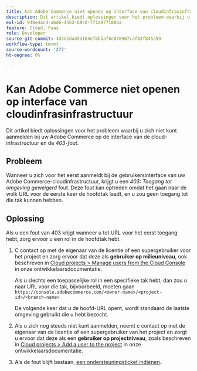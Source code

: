 ```yaml
---
title: Kan Adobe Commerce niet openen op interface van cloudinfrasinfrastructuur
description: Dit artikel biedt oplossingen voor het probleem waarbij u zich niet kunt aanmelden bij uw Adobe Commerce op de interface van de cloudinfrastructuur en de fout "403" krijgt.
exl-id: 948e4acd-abd6-4562-b9c0-771a977188ba
feature: Cloud, Paas
role: Developer
source-git-commit: 3d3d2da45d164efbbbaf8c878967caf83f845a59
workflow-type: tm+mt
source-wordcount: '277'
ht-degree: 0%

---
```


# Kan Adobe Commerce niet openen op interface van cloudinfrasinfrastructuur

Dit artikel biedt oplossingen voor het probleem waarbij u zich niet kunt aanmelden bij uw Adobe Commerce op de interface van de cloud-infrastructuur en de *403-fout*.

## Probleem

Wanneer u zich voor het eerst aanmeldt bij de gebruikersinterface van uw Adobe Commerce-cloudinfrastructuur, krijgt u een *403: Toegang tot omgeving geweigerd* fout. Deze fout kan optreden omdat het gaan naar de wolk URL voor de eerste keer de hoofdtak laadt, en u zou geen toegang tot die tak kunnen hebben.

## Oplossing

Als u een fout van 403 krijgt wanneer u tot URL voor het eerst toegang hebt, zorg ervoor u een rol in de hoofdtak hebt.

1. С contact op met de eigenaar van de licentie of een supergebruiker voor het project en zorg ervoor dat deze als **gebruiker op milieuniveau**, ook beschreven in [Cloud projects > Manage users from the Cloud Console](https://experienceleague.adobe.com/docs/commerce-cloud-service/user-guide/project/user-access.html#manage-users-from-the-cloud-console) in onze ontwikkelaarsdocumentatie.

   Als u slechts een toepasselijke rol in een specifieke tak hebt, dan zou u naar URL voor die tak, bijvoorbeeld, moeten gaan
   `https://console.adobecommerce.com/<owner-name>/<project-id>/<branch-name>`

   De volgende keer dat u de hoofd-URL opent, wordt standaard de laatste omgeving gebruikt die u hebt bezocht.

1. Als u zich nog steeds niet kunt aanmelden, neemt с contact op met de eigenaar van de licentie of een supergebruiker van het project en zorgt u ervoor dat deze als een **gebruiker op projectniveau**, zoals beschreven in [Cloud projects > Add a user to the project](https://experienceleague.adobe.com/docs/commerce-cloud-service/user-guide/project/user-access.html#add-a-user-to-the-project) in onze ontwikkelaarsdocumentatie.
1. Als de fout blijft bestaan, [een ondersteuningsticket indienen](/help/help-center-guide/help-center/magento-help-center-user-guide.md#submit-ticket).
